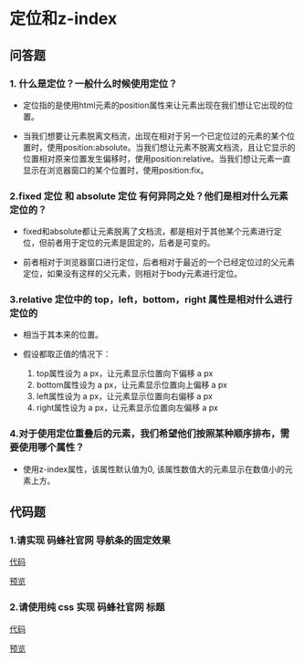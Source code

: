 # 定位和z-index

## 问答题

### 1. 什么是定位？一般什么时候使用定位？

- 定位指的是使用html元素的position属性来让元素出现在我们想让它出现的位置。

- 当我们想要让元素脱离文档流，出现在相对于另一个已定位过的元素的某个位置时，使用position:absolute。当我们想让元素不脱离文档流，且让它显示的位置相对原来位置发生偏移时，使用position:relative。当我们想让元素一直显示在浏览器窗口的某个位置时，使用position:fix。

### 2.fixed 定位 和 absolute 定位 有何异同之处？他们是相对什么元素定位的？

- fixed和absolute都让元素脱离了文档流，都是相对于其他某个元素进行定位，但前者用于定位的元素是固定的，后者是可变的。

- 前者相对于浏览器窗口进行定位，后者相对于最近的一个已经定位过的父元素定位，如果没有这样的父元素，则相对于body元素进行定位。

### 3.relative 定位中的 top，left，bottom，right 属性是相对什么进行定位的

- 相当于其本来的位置。

- 假设都取正值的情况下：
  1. top属性设为 a px，让元素显示位置向下偏移 a px
  2. bottom属性设为 a px，让元素显示位置向上偏移 a px
  3. left属性设为 a px，让元素显示位置向右偏移 a px
  4. right属性设为 a px，让元素显示位置向左偏移 a px

### 4.对于使用定位重叠后的元素，我们希望他们按照某种顺序排布，需要使用哪个属性？

- 使用z-index属性，该属性默认值为0, 该属性数值大的元素显示在数值小的元素上方。

## 代码题

### 1.请实现 码蜂社官网 导航条的固定效果

[代码](https://github.com/LeoneKuma/mfs-homework/blob/master/Base_19/nav.html)  

[预览](http://47.100.99.130:8080/mfs-homework/web/Base_19/nav.html)

### 2.请使用纯 css 实现 码蜂社官网 标题

[代码](https://github.com/LeoneKuma/mfs-homework/blob/master/Base_19/title.html)  

[预览](http://47.100.99.130:8080/mfs-homework/web/Base_19/title.html)